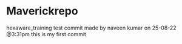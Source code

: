 # Maverickrepo
hexaware_training
test commit made by naveen kumar on 25-08-22 @3:31pm
this is my first commit
